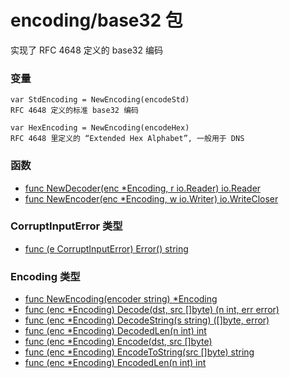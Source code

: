 # encoding/base32 包

实现了 RFC 4648 定义的 base32 编码

### 变量

    var StdEncoding = NewEncoding(encodeStd)
    RFC 4648 定义的标准 base32 编码

    var HexEncoding = NewEncoding(encodeHex)
    RFC 4648 里定义的 “Extended Hex Alphabet”, 一般用于 DNS

### 函数

- [func NewDecoder(enc *Encoding, r io.Reader) io.Reader](NewDecoder.md)
- [func NewEncoder(enc *Encoding, w io.Writer) io.WriteCloser](NewEncoder.md)

### CorruptInputError 类型

- [func (e CorruptInputError) Error() string](CorruptInputError.md)

### Encoding 类型

- [func NewEncoding(encoder string) *Encoding](NewEncoding.md)
- [func (enc *Encoding) Decode(dst, src []byte) (n int, err error)](Decode.md)
- [func (enc *Encoding) DecodeString(s string) ([]byte, error)](DecodeString.md)
- [func (enc *Encoding) DecodedLen(n int) int](DecodedLen.md)
- [func (enc *Encoding) Encode(dst, src []byte)](Encode.md)
- [func (enc *Encoding) EncodeToString(src []byte) string](EncodeToString.md)
- [func (enc *Encoding) EncodedLen(n int) int](EncodedLen.md)
